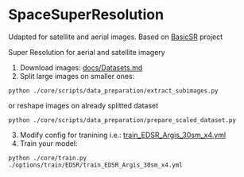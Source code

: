 # SpaceSuperResolution

Udapted for satellite and aerial images. Based on [BasicSR](link) project

Super Resolution for aerial and satellite imagery

1. Download images: [docs/Datasets.md](./docs/Datasets.md)
2. Split large images on smaller ones:
```
python ./core/scripts/data_preparation/extract_subimages.py
```
or reshape images on already splitted dataset 
```
python ./core/scripts/data_preparation/prepare_scaled_dataset.py
```
3. Modify config for tranining i.e.: [train_EDSR_Argis_30sm_x4.yml](./options/train/EDSR/train_EDSR_Argis_30sm_x4.yml)
4. Train your model:
```
python ./core/train.py ./options/train/EDSR/train_EDSR_Argis_30sm_x4.yml
```
